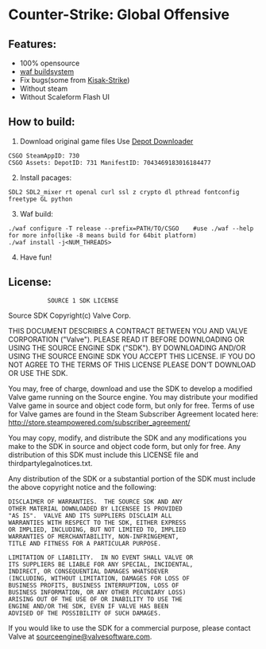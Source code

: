# Counter-Strike: Global Offensive

## Features:
- 100% opensource
- [waf buildsystem](https://waf.io)
- Fix bugs(some from [Kisak-Strike](https://github.com/swagsoftware/Kisak-Strike))
- Without steam
- Without Scaleform Flash UI

## How to build:
1. Download original game files
Use [Depot Downloader](https://github.com/SteamRE/DepotDownloader)
```
CSGO SteamAppID: 730
CSGO Assets: DepotID: 731 ManifestID: 7043469183016184477
```

2. Install pacages:
```
SDL2 SDL2_mixer rt openal curl ssl z crypto dl pthread fontconfig freetype GL python
```

3. Waf build:
```
./waf configure -T release --prefix=PATH/TO/CSGO	#use ./waf --help for more info(like -8 means build for 64bit platform)
./waf install -j<NUM_THREADS>
```
4. Have fun!

## License:

               SOURCE 1 SDK LICENSE

Source SDK Copyright(c) Valve Corp.  

THIS DOCUMENT DESCRIBES A CONTRACT BETWEEN YOU AND VALVE 
CORPORATION ("Valve").  PLEASE READ IT BEFORE DOWNLOADING OR USING 
THE SOURCE ENGINE SDK ("SDK"). BY DOWNLOADING AND/OR USING THE 
SOURCE ENGINE SDK YOU ACCEPT THIS LICENSE. IF YOU DO NOT AGREE TO 
THE TERMS OF THIS LICENSE PLEASE DON’T DOWNLOAD OR USE THE SDK.  

  You may, free of charge, download and use the SDK to develop a modified Valve game 
running on the Source engine.  You may distribute your modified Valve game in source and 
object code form, but only for free. Terms of use for Valve games are found in the Steam 
Subscriber Agreement located here: http://store.steampowered.com/subscriber_agreement/ 

  You may copy, modify, and distribute the SDK and any modifications you make to the 
SDK in source and object code form, but only for free.  Any distribution of this SDK must 
include this LICENSE file and thirdpartylegalnotices.txt.  
 
  Any distribution of the SDK or a substantial portion of the SDK must include the above 
copyright notice and the following: 

    DISCLAIMER OF WARRANTIES.  THE SOURCE SDK AND ANY 
    OTHER MATERIAL DOWNLOADED BY LICENSEE IS PROVIDED 
    "AS IS".  VALVE AND ITS SUPPLIERS DISCLAIM ALL 
    WARRANTIES WITH RESPECT TO THE SDK, EITHER EXPRESS 
    OR IMPLIED, INCLUDING, BUT NOT LIMITED TO, IMPLIED 
    WARRANTIES OF MERCHANTABILITY, NON-INFRINGEMENT, 
    TITLE AND FITNESS FOR A PARTICULAR PURPOSE.  

    LIMITATION OF LIABILITY.  IN NO EVENT SHALL VALVE OR 
    ITS SUPPLIERS BE LIABLE FOR ANY SPECIAL, INCIDENTAL, 
    INDIRECT, OR CONSEQUENTIAL DAMAGES WHATSOEVER 
    (INCLUDING, WITHOUT LIMITATION, DAMAGES FOR LOSS OF 
    BUSINESS PROFITS, BUSINESS INTERRUPTION, LOSS OF 
    BUSINESS INFORMATION, OR ANY OTHER PECUNIARY LOSS) 
    ARISING OUT OF THE USE OF OR INABILITY TO USE THE 
    ENGINE AND/OR THE SDK, EVEN IF VALVE HAS BEEN 
    ADVISED OF THE POSSIBILITY OF SUCH DAMAGES.  
 
       
If you would like to use the SDK for a commercial purpose, please contact Valve at 
sourceengine@valvesoftware.com.
